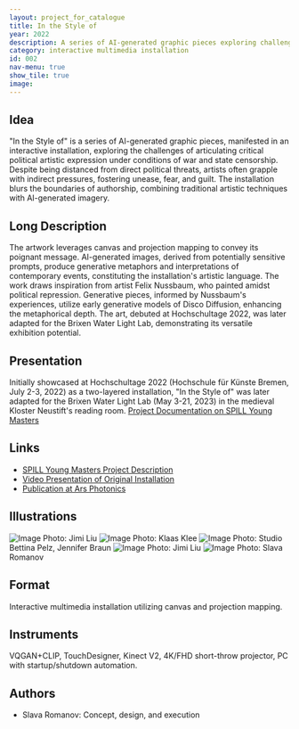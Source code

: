 ```yaml
---
layout: project_for_catalogue
title: In the Style of
year: 2022
description: A series of AI-generated graphic pieces exploring challenges of critical political artistic expression under war and state censorship conditions.
category: interactive multimedia installation
id: 002
nav-menu: true
show_tile: true
image:
---
```


## Idea

"In the Style of" is a series of AI-generated graphic pieces, manifested in an interactive installation, exploring the challenges of articulating critical political artistic expression under conditions of war and state censorship. Despite being distanced from direct political threats, artists often grapple with indirect pressures, fostering unease, fear, and guilt. The installation blurs the boundaries of authorship, combining traditional artistic techniques with AI-generated imagery.

## Long Description

The artwork leverages canvas and projection mapping to convey its poignant message. AI-generated images, derived from potentially sensitive prompts, produce generative metaphors and interpretations of contemporary events, constituting the installation's artistic language. The work draws inspiration from artist Felix Nussbaum, who painted amidst political repression. Generative pieces, informed by Nussbaum's experiences, utilize early generative models of Disco Diffusion, enhancing the metaphorical depth. The art, debuted at Hochschultage 2022, was later adapted for the Brixen Water Light Lab, demonstrating its versatile exhibition potential.

## Presentation

Initially showcased at Hochschultage 2022 (Hochschule für Künste Bremen, July 2-3, 2022) as a two-layered installation, "In the Style of" was later adapted for the Brixen Water Light Lab (May 3-21, 2023) in the medieval Kloster Neustift's reading room. [Project Documentation on SPILL Young Masters](https://spill.hfk-bremen.de/slava-romanov/)

## Links

- [SPILL Young Masters Project Description](https://spill.hfk-bremen.de/slava-romanov/)
- [Video Presentation of Original Installation](https://youtu.be/Waa8pnL6WdM)
- [Publication at Ars Photonics](https://arsphotonica.net/martina-stella-designing-an-exhibition-as-a-laboratory/)
## Illustrations

![Image](url) Photo: Jimi Liu
![Image](url) Photo: Klaas Klee
![Image](url) Photo: Studio Bettina Pelz, Jennifer Braun
![Image](url) Photo: Jimi Liu
![Image](url) Photo: Slava Romanov

## Format

Interactive multimedia installation utilizing canvas and projection mapping.

## Instruments

VQGAN+CLIP, TouchDesigner, Kinect V2, 4K/FHD short-throw projector, PC with startup/shutdown automation.

## Authors

- Slava Romanov: Concept, design, and execution
